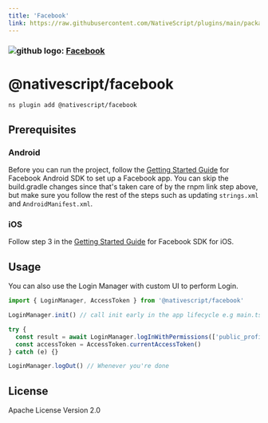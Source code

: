 ```yaml
---
title: 'Facebook'
link: https://raw.githubusercontent.com/NativeScript/plugins/main/packages/facebook/README.md
---
```


### ![github logo]('../assets/images/github/GitHub-Mark-32px.png'): [Facebook](https://github.com/NativeScript/plugins/tree/main/packages/facebook)

# @nativescript/facebook

```cli
ns plugin add @nativescript/facebook
```

## Prerequisites

### Android

Before you can run the project, follow the [Getting Started Guide](https://developers.facebook.com/docs/android/getting-started/) for Facebook Android SDK to set up a Facebook app. You can skip the build.gradle changes since that's taken care of by the rnpm link step above, but make sure you follow the rest of the steps such as updating `strings.xml` and `AndroidManifest.xml`.

### iOS

Follow step 3 in the [Getting Started Guide](https://developers.facebook.com/docs/ios/use-cocoapods) for Facebook SDK for iOS.

## Usage

You can also use the Login Manager with custom UI to perform Login.

```ts
import { LoginManager, AccessToken } from '@nativescript/facebook'

LoginManager.init() // call init early in the app lifecycle e.g main.ts/app.ts

try {
  const result = await LoginManager.logInWithPermissions(['public_profile']) // LoginResult
  const accessToken = AccessToken.currentAccessToken()
} catch (e) {}

LoginManager.logOut() // Whenever you're done
```

## License

Apache License Version 2.0
